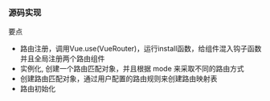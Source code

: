 ### 源码实现

要点 

- 路由注册，调用Vue.use(VueRouter)，运行install函数，给组件混入钩子函数并且全局注册两个路由组件
- 实例化, 创建一个路由匹配对象，并且根据 mode 来采取不同的路由方式
- 创建路由匹配对象，通过用户配置的路由规则来创建路由映射表
- 路由初始化

